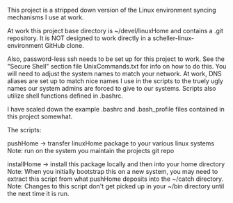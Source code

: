 This project is a stripped down version of the Linux
environment syncing mechanisms I use at work.

At work this project base directory is ~/devel/linuxHome and
contains a .git repository.  It is NOT designed to work
directly in a scheller-linux-environment GitHub clone.

Also, password-less ssh needs to be set up for this project
to work.  See the "Secure Shell" section file UnixCommands.txt
for info on how to do this.  You will need to adjust the
system names to match your network.  At work, DNS aliases are
set up to match nice names I use in the scripts to the 
truely ugly names our system admins are forced to give to our
systems.  Scripts also utilize shell functions defined in .bashrc.

I have scaled down the example .bashrc and .bash_profile files
contained in this project somewhat.

The scripts:

  pushHome    -> transfer linuxHome package to your various linux systems
    Note: run on the system you maintain the projects git repo

  installHome -> install this package locally and then into your home directory
    Note: When you initially bootstrap this on a new system,
          you may need to extract this script from what
          pushHome deposits into the ~/catch directory.
    Note: Changes to this script don't get picked up in
          your ~/bin directory until the next time it is run.
